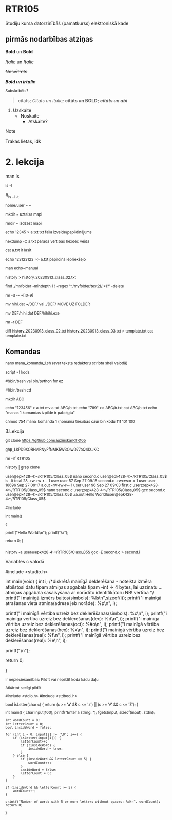 # RTR105

Studiju kursa datorzinībāš (pamatkurss) elektroniskā kade

## pirmās nodarbības atziņas

**Bold** un __Bold__

*Italic* un _Italic_

~~Nosvītrots~~

***Bold un irtalic***

<sub>Subskribēts?</sub>

>citāts; *Citāts un italic;* **citāts un BOLD;** ***citāts un abi***
1. Uzskaite
   - Noskaite
     - Atskaite?
>[!NOTE]
>Trakas lietas, idk

<!-- Neredzams komentārs -->

# 2. lekcija
man ls

<sub>ls -l</sub> 

#<sub>ls -l -t</sub>

<sub>home/user = ~</sub>

<sub>mkdir = uztaisa mapi</sub>

<sub>rmdir = izdzēst mapi</sub>

<sub>echo 12345 > a.txt txt faila izveide/papildinājums</sub>

<sub>hexdump -C a.txt parāda vērtības hexdec veidā</sub>

<sub>cat a.txt ir lasīt</sub>

<sub>echo 123123123 >> a.txt papildina iepriekšējo</sub>

<sub>man echo=manual</sub>

<sub>history > history_20230913_class_02.txt</sub>

<sub>find ./myfolder -mindepth 1 ! -regex '^./myfolder/test2\(/.*\)?' -delete</sub>   

<sub>rm -d -- *[!0-9]</sub>

<sub> mv hihi.dat ~/DEF/ vai ./DEF/ MOVE UZ FOLDER</sub>

<sub>mv DEF/hihi.dat DEF/hihihi.exe</sub>

<sub>rm -r DEF</sub>


<sub>
diff history_20230913_class_02.txt history_20230913_class_03.txt > template.txt
cat template.txt 
</sub>

## Komandas
<sub>nano mana_komanda_1.sh (aver teksta redaktoru scripta shell valodā)</sub>

<sub>script =! kods</sub>

<sub>#!/bin/bash  vai  bin/python for ez </sub>

<sub>
#!/bin/bash </sub>

<sub>
cd </sub>

<sub>mkdir ABC</sub>

<sub>
echo "123456" > a.txt
</sub>

<sub>
mv a.txt ABC/b.txt
</sub>

<sub>
echo "789" >> ABC/b.txt
</sub>

<sub>
cat ABC/b.txt
</sub>

<sub>
echo "manas 1.komandas izpilde ir pabeigta"
</sub>

<sub>chmod 754 mana_komanda_1 (nomaina ties\ibas caur bin kodu 111 101 100</sub>

3.Lekcija

<sub>git clone https://github.com/auzinska/RTR105</sub>

<sub>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</sub>

<sub>rm -rf RTR105</sub>

<sub> history | grep clone</sub>



<sub>user@epk428-4:~/RTR105/Class_05$ nano second.c 
user@epk428-4:~/RTR105/Class_05$ ls -lt
total 28
-rw-rw-r-- 1 user user    57 Sep 27 09:18 second.c
-rwxrwxr-x 1 user user 16696 Sep 27 09:17 a.out
-rw-rw-r-- 1 user user    96 Sep 27 09:03 first.c
user@epk428-4:~/RTR105/Class_05$ nano second.c 
user@epk428-4:~/RTR105/Class_05$ gcc second.c 
user@epk428-4:~/RTR105/Class_05$ ./a.out
Hello World!user@epk428-4:~/RTR105/Class_05$ 
</sub>

<sub>
#include <stdio.h>

int main()

 {

 printf("Hello World!\n");
 printf("\a");

 return 0;
 }

</sub>

<sub>history -a</sub>
<sub>user@epk428-4:~/RTR105/Class_05$ gcc -E second.c > second.i
</sub>
<sub>

Variables c valodā

#include <studio.h>

int main(void)
 {
 int i; /*diskrētā mainīgā deklerēšana - noteikta izmēra atbilstosi datu tipam atmiņas apgabalā
       tipam -int => 4 bytes, lai uzzinatu ...
        atmiņas apgabala sasaisyšana ar norādīto identifikātoru
        NB! vertība
         */
 printf("i mainīgā izmērs baitos(simbols): %ls\n",sizeof(i));
 printf("i mainīgā atrašanas vieta atmiņa(adrese jeb norāde): %p\n", i);


 printf("i mainīgā vērtiba uzreiz bez deklerēšanas(simbols): %c\n", i);
 printf("i mainīgā vērtiba uzreiz bez deklerēšanas(dec): %d\n", i);
 printf("i mainīgā vērtiba uzreiz bez deklerēšanas(oct): %#o\n", i);
 printf("i mainīgā vērtiba uzreiz bez deklerēšanas(hex): %x\n", i);
 printf("i mainīgā vērtiba uzreiz bez deklerēšanas(real): %f\n", i);
 printf("i mainīgā vērtiba uzreiz bez deklerēšanas(real): %e\n", i);


 printf("\n");

 return 0;
 
 }


</sub>

<sub>
Ir nepieciešamības:
   Pildīt vai nepildīt koda kādu daļu

   Atkārtot secīgi pildīt 
</sub>



#include <stdio.h>
#include <stdbool.h>

bool isLetter(char c) {
    return (c >= 'a' && c <= 'z') || (c >= 'A' && c <= 'Z');
}

int main() {
    char input[100];
    printf("Enter a string: ");
    fgets(input, sizeof(input), stdin);

    int wordCount = 0;
    int letterCount = 0;
    bool insideWord = false;

    for (int i = 0; input[i] != '\0'; i++) {
        if (isLetter(input[i])) {
            letterCount++;
            if (!insideWord) {
                insideWord = true;
            }
        } else {
            if (insideWord && letterCount >= 5) {
                wordCount++;
            }
            insideWord = false;
            letterCount = 0;
        }
    }

    if (insideWord && letterCount >= 5) {
        wordCount++;
    }

    printf("Number of words with 5 or more letters without spaces: %d\n", wordCount);
    return 0;
}


